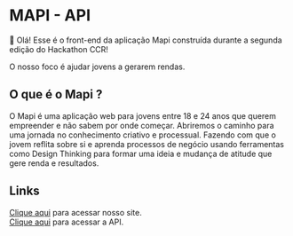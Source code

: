 # MAPI - API

👋 Olá! Esse é o front-end da aplicação Mapi construída durante a segunda edição do Hackathon CCR!
<p>O nosso foco é ajudar jovens a gerarem rendas.</p>

## O que é o Mapi ?
O Mapi é uma aplicação web para jovens entre 18 e 24 anos que querem empreender e não sabem por onde começar. Abriremos o caminho para uma jornada no conhecimento criativo e processual. Fazendo com que o jovem reflita sobre si e aprenda processos de negócio usando ferramentas como Design Thinking para formar uma ideia e mudança de atitude que gere renda e resultados.

## Links
[Clique aqui](https://mapijourney.herokuapp.com/) para acessar nosso site.<br/>
[Clique aqui](https://github.com/leoskrr/mapi-api) para acessar a API.

